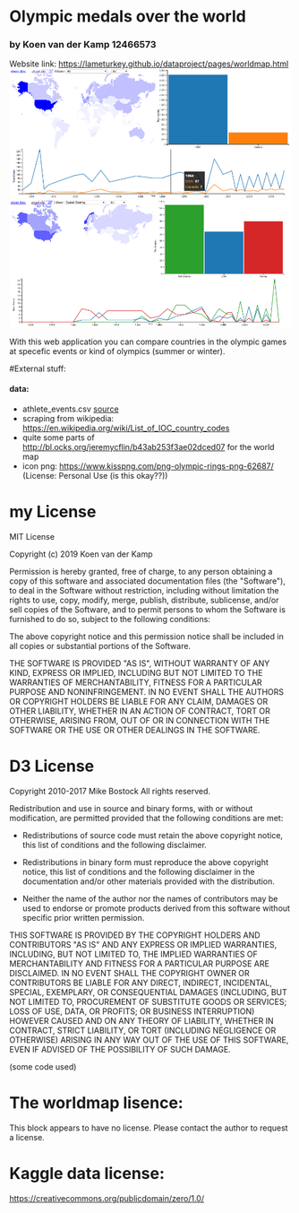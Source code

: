 # Olympic medals over the world
### by Koen van der Kamp 12466573

Website link: https://lameturkey.github.io/dataproject/pages/worldmap.html
![Screenshot1](docs/Screenshot1.png)![Screenshot2](docs/Screenshot2.png)

With this web application you can compare countries in the olympic games at specefic events or kind of olympics (summer or winter).

#External stuff:
#### data:
* athlete_events.csv [source](https://www.kaggle.com/heesoo37/120-years-of-olympic-history-athletes-and-results)
* scraping from wikipedia: https://en.wikipedia.org/wiki/List_of_IOC_country_codes
* quite some parts of http://bl.ocks.org/jeremycflin/b43ab253f3ae02dced07 for the world map
* icon png: https://www.kisspng.com/png-olympic-rings-png-62687/ (License: Personal Use (is this okay??))


# my License
MIT License

Copyright (c) 2019 Koen van der Kamp

Permission is hereby granted, free of charge, to any person obtaining a copy
of this software and associated documentation files (the "Software"), to deal
in the Software without restriction, including without limitation the rights
to use, copy, modify, merge, publish, distribute, sublicense, and/or sell
copies of the Software, and to permit persons to whom the Software is
furnished to do so, subject to the following conditions:

The above copyright notice and this permission notice shall be included in all
copies or substantial portions of the Software.

THE SOFTWARE IS PROVIDED "AS IS", WITHOUT WARRANTY OF ANY KIND, EXPRESS OR
IMPLIED, INCLUDING BUT NOT LIMITED TO THE WARRANTIES OF MERCHANTABILITY,
FITNESS FOR A PARTICULAR PURPOSE AND NONINFRINGEMENT. IN NO EVENT SHALL THE
AUTHORS OR COPYRIGHT HOLDERS BE LIABLE FOR ANY CLAIM, DAMAGES OR OTHER
LIABILITY, WHETHER IN AN ACTION OF CONTRACT, TORT OR OTHERWISE, ARISING FROM,
OUT OF OR IN CONNECTION WITH THE SOFTWARE OR THE USE OR OTHER DEALINGS IN THE
SOFTWARE.


# D3 License
Copyright 2010-2017 Mike Bostock
All rights reserved.

Redistribution and use in source and binary forms, with or without modification,
are permitted provided that the following conditions are met:

* Redistributions of source code must retain the above copyright notice, this
  list of conditions and the following disclaimer.

* Redistributions in binary form must reproduce the above copyright notice,
  this list of conditions and the following disclaimer in the documentation
  and/or other materials provided with the distribution.

* Neither the name of the author nor the names of contributors may be used to
  endorse or promote products derived from this software without specific prior
  written permission.

THIS SOFTWARE IS PROVIDED BY THE COPYRIGHT HOLDERS AND CONTRIBUTORS "AS IS" AND
ANY EXPRESS OR IMPLIED WARRANTIES, INCLUDING, BUT NOT LIMITED TO, THE IMPLIED
WARRANTIES OF MERCHANTABILITY AND FITNESS FOR A PARTICULAR PURPOSE ARE
DISCLAIMED. IN NO EVENT SHALL THE COPYRIGHT OWNER OR CONTRIBUTORS BE LIABLE FOR
ANY DIRECT, INDIRECT, INCIDENTAL, SPECIAL, EXEMPLARY, OR CONSEQUENTIAL DAMAGES
(INCLUDING, BUT NOT LIMITED TO, PROCUREMENT OF SUBSTITUTE GOODS OR SERVICES;
LOSS OF USE, DATA, OR PROFITS; OR BUSINESS INTERRUPTION) HOWEVER CAUSED AND ON
ANY THEORY OF LIABILITY, WHETHER IN CONTRACT, STRICT LIABILITY, OR TORT
(INCLUDING NEGLIGENCE OR OTHERWISE) ARISING IN ANY WAY OUT OF THE USE OF THIS
SOFTWARE, EVEN IF ADVISED OF THE POSSIBILITY OF SUCH DAMAGE.

(some code used)
# The worldmap lisence:
This block appears to have no license. Please contact the author to request a license.

# Kaggle data license:
https://creativecommons.org/publicdomain/zero/1.0/
